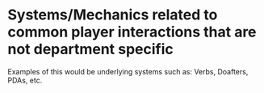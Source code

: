# Systems/Mechanics related to common player interactions that are not department specific
Examples of this would be underlying systems such as: Verbs, Doafters, PDAs, etc.